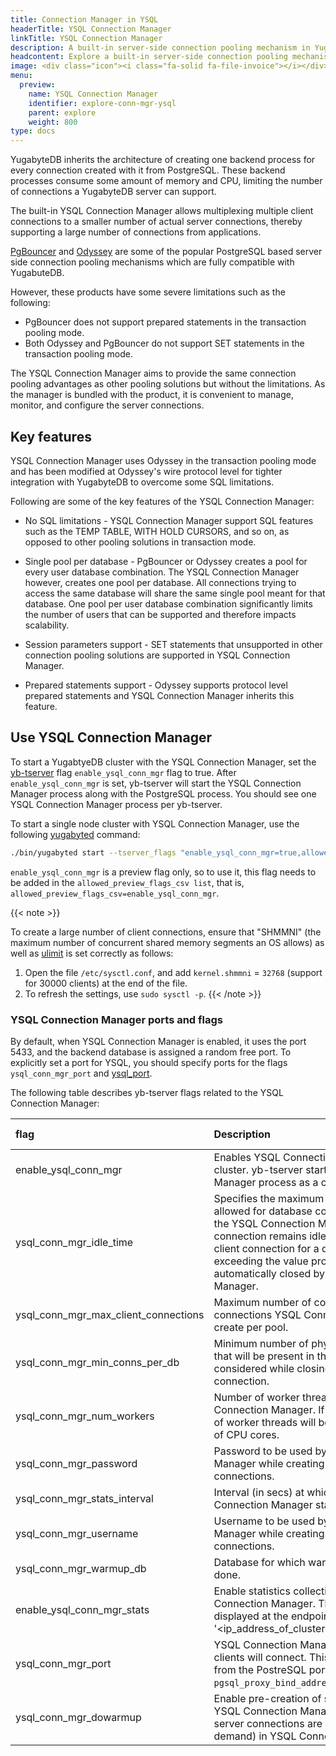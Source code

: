 ```yaml
---
title: Connection Manager in YSQL
headerTitle: YSQL Connection Manager
linkTitle: YSQL Connection Manager
description: A built-in server-side connection pooling mechanism in YugbayteDB
headcontent: Explore a built-in server-side connection pooling mechanism in YugbayteDB
image: <div class="icon"><i class="fa-solid fa-file-invoice"></i></div>
menu:
  preview:
    name: YSQL Connection Manager
    identifier: explore-conn-mgr-ysql
    parent: explore
    weight: 800
type: docs
---
```


YugabyteDB inherits the architecture of creating one backend process for every connection created with it from PostgreSQL. These backend processes consume some amount of memory and CPU, limiting the number of connections a YugabyteDB server can support.

The built-in YSQL Connection Manager allows multiplexing multiple client connections to a smaller number of actual server connections, thereby supporting a large number of connections from applications.

[PgBouncer](https://github.com/pgbouncer/pgbouncer) and [Odyssey](https://github.com/yandex/odyssey) are some of the popular PostgreSQL based server side connection pooling mechanisms which are fully compatible with YugabuteDB.

However, these products have some severe limitations such as the following:

- PgBouncer does not support prepared statements in the transaction pooling mode.
- Both Odyssey and PgBouncer do not support SET statements in the transaction pooling mode.

The YSQL Connection Manager aims to provide the same connection pooling advantages as other pooling solutions but without the limitations. As the manager is bundled with the product, it is convenient to manage, monitor, and configure the server connections.

<!-- ----- Add Diagram---- -->

## Key features

YSQL Connection Manager uses Odyssey in the transaction pooling mode and has been modified at Odyssey's wire protocol level for tighter integration with YugabyteDB to overcome some SQL limitations.

Following are some of the key features of the YSQL Connection Manager:

- No SQL limitations - YSQL Connection Manager support SQL features such as the TEMP TABLE, WITH HOLD CURSORS, and so on, as opposed to other pooling solutions in transaction mode.

- Single pool per database - PgBouncer or Odyssey creates a pool for every user database combination. The YSQL Connection Manager however, creates one pool per database. All connections trying to access the same database will share the same single pool meant for that database. One pool per user database combination significantly limits the number of users that can be supported and therefore impacts scalability.

- Session parameters support - SET statements that unsupported in other connection pooling solutions are supported in YSQL Connection Manager.

- Prepared statements support - Odyssey supports protocol level prepared statements and YSQL Connection Manager inherits this feature.

## Use YSQL Connection Manager

To start a YugabtyeDB cluster with the YSQL Connection Manager, set the [yb-tserver](../../../reference/configuration/yb-tserver/) flag `enable_ysql_conn_mgr` flag to true.
After `enable_ysql_conn_mgr` is set, yb-tserver will start the YSQL Connection Manager process along with the PostgreSQL process. You should see one YSQL Connection Manager process per yb-tserver.

To start a single node cluster with YSQL Connection Manager, use the following [yugabyted](../../../reference/configuration/yugabyted/) command:

```sh
./bin/yugabyted start --tserver_flags "enable_ysql_conn_mgr=true,allowed_preview_flags_csv=enable_ysql_conn_mgr" --ui false
```

`enable_ysql_conn_mgr` is a preview flag only, so to use it, this flag needs to be added in the `allowed_preview_flags_csv list`, that is, `allowed_preview_flags_csv=enable_ysql_conn_mgr`.

{{< note >}}

To create a large number of client connections, ensure that "SHMMNI" (the maximum number of concurrent shared memory segments an OS allows) as well as [ulimit](../../../deploy/manual-deployment/system-config/#ulimits) is set correctly as follows:

1. Open the file `/etc/sysctl.conf`, and add `kernel.shmmni` = `32768` (support for 30000 clients) at the end of the file.
1. To refresh the settings, use `sudo sysctl -p`.
{{< /note >}}

### YSQL Connection Manager ports and flags

By default, when YSQL Connection Manager is enabled, it uses the port 5433, and the backend database is assigned a random free port.
To explicitly set a port for YSQL, you should specify ports for the flags `ysql_conn_mgr_port` and [ysql_port](../../../reference/configuration/yugabyted/#advanced-flags).

The following table describes yb-tserver flags related to the YSQL Connection Manager:

| flag | Description | Default value |
|:---- | :---------- | :------------ |
| enable_ysql_conn_mgr | Enables YSQL Connection Manager for the cluster. yb-tserver starts a YSQL Connection Manager process as a child process. | false |
| ysql_conn_mgr_idle_time | Specifies the maximum idle (secs) time allowed for database connections created by the YSQL Connection Manager. If a database connection remains idle without serving a client connection for a duration equal to, or exceeding the value provided, it will be automatically closed by the YSQL Connection Manager. | 60 |
| ysql_conn_mgr_max_client_connections | Maximum number of concurrent database connections YSQL Connection Manager can create per pool. | 10000 |
| ysql_conn_mgr_min_conns_per_db | Minimum number of physical connections that will be present in the pool. This limit is not considered while closing a broken physical connection. | 1 |
| ysql_conn_mgr_num_workers | Number of worker threads used by YSQL Connection Manager. If set to 0, the number of worker threads will be half of the number of CPU cores. | 0 |
| ysql_conn_mgr_password | Password to be used by YSQL Connection Manager while creating database connections. | 10 |
| ysql_conn_mgr_stats_interval | Interval (in secs) at which the YSQL Connection Manager statistics is updated. | yugabyte |
| ysql_conn_mgr_username | Username to be used by YSQL Connection Manager while creating database connections.| yugabyte |
| ysql_conn_mgr_warmup_db | Database for which warmup needs to be done. | yugabyte |
| enable_ysql_conn_mgr_stats | Enable statistics collection from YSQL Connection Manager. These stats will be displayed at the endpoint '<ip_address_of_cluster>:13000/connections' | true |
| ysql_conn_mgr_port | YSQL Connection Manager port to which clients will connect. This must be different from the PostreSQL port set via `pgsql_proxy_bind_address`. | 5433 |
| ysql_conn_mgr_dowarmup | Enable pre-creation of server connections in YSQL Connection Manager. If set to false, the server connections are created lazily (on-demand) in YSQL Connection Manager. | false |

